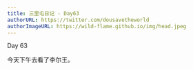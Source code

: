 ```yaml
---
title: 三里屯日记 - Day63
authorURL: https://twitter.com/dousavetheworld
authorImageURL: https://wild-flame.github.io/img/head.jpeg
---
```


Day 63

今天下午去看了李尔王。
